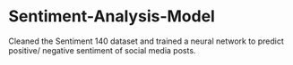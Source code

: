 # Sentiment-Analysis-Model
Cleaned the Sentiment 140 dataset and trained a neural network to predict positive/ negative sentiment of social media posts.
